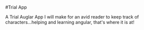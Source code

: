 #Trial App

A Trial Auglar App I will make for an avid reader to keep track of characters...helping and learning angular, that's where it is at!
